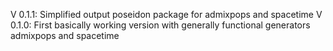 V 0.1.1: Simplified output poseidon package for admixpops and spacetime
V 0.1.0: First basically working version with generally functional generators admixpops and spacetime